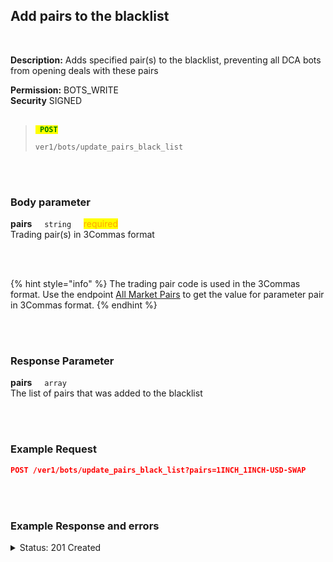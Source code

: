 ## Add pairs to the blacklist<br>
<br>

**Description:** Adds specified pair(s) to the blacklist, preventing all DCA bots from opening deals with these pairs <br>

**Permission:** BOTS_WRITE<br>
**Security** SIGNED<br>
<br>

<blockquote>

<code><mark style="color:green"><strong> POST </strong></mark></code>

<code>ver1/bots/update_pairs_black_list</code>

</blockquote>

<br>
<br>

### Body parameter<br>
<p>
   <strong>pairs</strong>&nbsp;&nbsp;&nbsp;&nbsp;&nbsp;<code>string</code>&nbsp;&nbsp;&nbsp;&nbsp;&nbsp;<mark style="color:orange">required</mark><br>
   Trading pair(s) in 3Commas format
</p>
<br>
<br>

{% hint style="info" %}
The trading pair code is used in the 3Commas format. Use the endpoint [All Market Pairs](Market%20data/2.All%20market%20pairs.md) to get the value for parameter pair in 3Commas format.
{% endhint %}

<br>
<br>

### Response Parameter<br>
<p>
   <strong>pairs</strong>&nbsp;&nbsp;&nbsp;&nbsp;&nbsp;<code>array</code><br>
   The list of pairs that was added to the blacklist
</p>
<br>
<br>

### Example Request<br>

```json
POST /ver1/bots/update_pairs_black_list?pairs=1INCH_1INCH-USD-SWAP
```
<br>
<br>

### Example Response and errors<br>

<details>
<summary>Status: 201 Created</summary><br>

```json
{
    "pairs": [
        "1INCH_1INCH-USD-SWAP"
    ]
}
```
</details>

